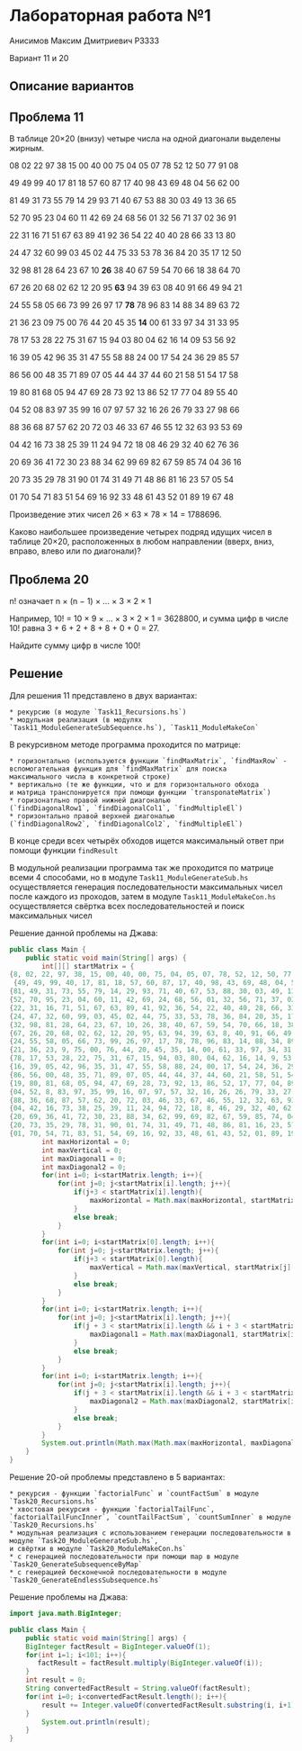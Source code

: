 Лабораторная работа №1
======

Анисимов Максим Дмитриевич Р3333

Вариант 11 и 20

Описание вариантов
---

Проблема 11
---

В таблице 20×20 (внизу) четыре числа на одной диагонали выделены жирным.

08 02 22 97 38 15 00 40 00 75 04 05 07 78 52 12 50 77 91 08

49 49 99 40 17 81 18 57 60 87 17 40 98 43 69 48 04 56 62 00

81 49 31 73 55 79 14 29 93 71 40 67 53 88 30 03 49 13 36 65

52 70 95 23 04 60 11 42 69 24 68 56 01 32 56 71 37 02 36 91

22 31 16 71 51 67 63 89 41 92 36 54 22 40 40 28 66 33 13 80

24 47 32 60 99 03 45 02 44 75 33 53 78 36 84 20 35 17 12 50

32 98 81 28 64 23 67 10 **26** 38 40 67 59 54 70 66 18 38 64 70

67 26 20 68 02 62 12 20 95 **63** 94 39 63 08 40 91 66 49 94 21

24 55 58 05 66 73 99 26 97 17 **78** 78 96 83 14 88 34 89 63 72

21 36 23 09 75 00 76 44 20 45 35 **14** 00 61 33 97 34 31 33 95

78 17 53 28 22 75 31 67 15 94 03 80 04 62 16 14 09 53 56 92

16 39 05 42 96 35 31 47 55 58 88 24 00 17 54 24 36 29 85 57

86 56 00 48 35 71 89 07 05 44 44 37 44 60 21 58 51 54 17 58

19 80 81 68 05 94 47 69 28 73 92 13 86 52 17 77 04 89 55 40

04 52 08 83 97 35 99 16 07 97 57 32 16 26 26 79 33 27 98 66

88 36 68 87 57 62 20 72 03 46 33 67 46 55 12 32 63 93 53 69

04 42 16 73 38 25 39 11 24 94 72 18 08 46 29 32 40 62 76 36

20 69 36 41 72 30 23 88 34 62 99 69 82 67 59 85 74 04 36 16

20 73 35 29 78 31 90 01 74 31 49 71 48 86 81 16 23 57 05 54

01 70 54 71 83 51 54 69 16 92 33 48 61 43 52 01 89 19 67 48

Произведение этих чисел 26 × 63 × 78 × 14 = 1788696.

Каково наибольшее произведение четырех подряд идущих чисел в таблице 20×20,
расположенных в любом направлении (вверх, вниз, вправо, влево или по диагонали)?

Проблема 20
---

n! означает n × (n − 1) × ... × 3 × 2 × 1

Например, 10! = 10 × 9 × ... × 3 × 2 × 1 = 3628800,
и сумма цифр в числе 10! равна 3 + 6 + 2 + 8 + 8 + 0 + 0 = 27.

Найдите сумму цифр в числе 100!

Решение
---

Для решения 11 представлено в двух вариантах:

    * рекурсию (в модуле `Task11_Recursions.hs`)
    * модульная реализация (в модулях `Task11_ModuleGenerateSubSequence.hs`), `Task11_ModuleMakeCon`

В рекурсивном методе программа проходится по матрице:

    * горизонтально (используются функции `findMaxMatrix`, `findMaxRow` -
    вспомогательная функция для `findMaxMatrix` для поиска 
    максимального числа в конкретной строке)
    * вертикально (те же функции, что и для горизонтального обхода 
    и матрица транспонируется при помощи функции `transponateMatrix`)
    * горизонатльно правой нижней диагональю 
    (`findDiagonalRow1`, `findDiagonalCol1`, `findMultipleEl`)
    * горизонтально правой верхней диагональю 
    (`findDiagonalRow2`, `findDiagonalCol2`, `findMultipleEl`)

В конце среди всех четырёх обходов ищется максимальный ответ при помощи  функции `findResult`

В модульной реализации программа так же проходится по матрице всеми 4
 способами,
но в модуле `Task11_ModuleGenerateSub.hs` осуществляется
генерация последовательности максимальных чисел
после каждого из проходов,
затем в модуле `Task11_ModuleMakeCon.hs` 
осуществляется свёртка всех последовательностей
и поиск максимальных чисел

Решение данной проблемы на Джава:

```java
public class Main {
    public static void main(String[] args) {
        int[][] startMatrix = {
{8, 02, 22, 97, 38, 15, 00, 40, 00, 75, 04, 05, 07, 78, 52, 12, 50, 77, 91, 8},
 {49, 49, 99, 40, 17, 81, 18, 57, 60, 87, 17, 40, 98, 43, 69, 48, 04, 56, 62, 00},
{81, 49, 31, 73, 55, 79, 14, 29, 93, 71, 40, 67, 53, 88, 30, 03, 49, 13, 36, 65},
{52, 70, 95, 23, 04, 60, 11, 42, 69, 24, 68, 56, 01, 32, 56, 71, 37, 02, 36, 91},
{22, 31, 16, 71, 51, 67, 63, 89, 41, 92, 36, 54, 22, 40, 40, 28, 66, 33, 13, 80},
{24, 47, 32, 60, 99, 03, 45, 02, 44, 75, 33, 53, 78, 36, 84, 20, 35, 17, 12, 50},
{32, 98, 81, 28, 64, 23, 67, 10, 26, 38, 40, 67, 59, 54, 70, 66, 18, 38, 64, 70},
{67, 26, 20, 68, 02, 62, 12, 20, 95, 63, 94, 39, 63, 8, 40, 91, 66, 49, 94, 21},
{24, 55, 58, 05, 66, 73, 99, 26, 97, 17, 78, 78, 96, 83, 14, 88, 34, 89, 63, 72},
{21, 36, 23, 9, 75, 00, 76, 44, 20, 45, 35, 14, 00, 61, 33, 97, 34, 31, 33, 95},
{78, 17, 53, 28, 22, 75, 31, 67, 15, 94, 03, 80, 04, 62, 16, 14, 9, 53, 56, 92},
{16, 39, 05, 42, 96, 35, 31, 47, 55, 58, 88, 24, 00, 17, 54, 24, 36, 29, 85, 57},
{86, 56, 00, 48, 35, 71, 89, 07, 05, 44, 44, 37, 44, 60, 21, 58, 51, 54, 17, 58},
{19, 80, 81, 68, 05, 94, 47, 69, 28, 73, 92, 13, 86, 52, 17, 77, 04, 89, 55, 40},
{04, 52, 8, 83, 97, 35, 99, 16, 07, 97, 57, 32, 16, 26, 26, 79, 33, 27, 98, 66},
{88, 36, 68, 87, 57, 62, 20, 72, 03, 46, 33, 67, 46, 55, 12, 32, 63, 93, 53, 69},
{04, 42, 16, 73, 38, 25, 39, 11, 24, 94, 72, 18, 8, 46, 29, 32, 40, 62, 76, 36},
{20, 69, 36, 41, 72, 30, 23, 88, 34, 62, 99, 69, 82, 67, 59, 85, 74, 04, 36, 16},
{20, 73, 35, 29, 78, 31, 90, 01, 74, 31, 49, 71, 48, 86, 81, 16, 23, 57, 05, 54},
{01, 70, 54, 71, 83, 51, 54, 69, 16, 92, 33, 48, 61, 43, 52, 01, 89, 19, 67, 48}};
        int maxHorizontal = 0;
        int maxVertical = 0;
        int maxDiagonal1 = 0;
        int maxDiagonal2 = 0;
        for(int i=0; i<startMatrix.length; i++){
            for(int j=0; j<startMatrix[i].length; j++){
                if(j+3 < startMatrix[i].length){
                    maxHorizontal = Math.max(maxHorizontal, startMatrix[i][j] * startMatrix[i][j+1] * startMatrix[i][j+2] * startMatrix[i][j+3]);
                }
                else break;
            }
        }
        for(int i=0; i<startMatrix[0].length; i++){
            for(int j=0; j<startMatrix.length; j++){
                if(j+3 < startMatrix[0].length){
                    maxVertical = Math.max(maxVertical, startMatrix[j][i] * startMatrix[j+1][i] * startMatrix[j+2][i] * startMatrix[j+3][i]);
                }
                else break;
            }
        }
        for(int i=0; i<startMatrix.length; i++){
            for(int j=0; j<startMatrix[i].length; j++){
                if(j + 3 < startMatrix[i].length && i + 3 < startMatrix.length){
                    maxDiagonal1 = Math.max(maxDiagonal1, startMatrix[i][j] * startMatrix[i+1][j+1] * startMatrix[i+2][j+2] * startMatrix[i+3][j+3]);
                }
                else break;
            }
        }
        for(int i=0; i<startMatrix.length; i++){
            for(int j=0; j<startMatrix[i].length; j++){
                if(j + 3 < startMatrix[i].length && i + 3 < startMatrix.length){
                    maxDiagonal2 = Math.max(maxDiagonal2, startMatrix[i+3][j] * startMatrix[i+2][j+1] * startMatrix[i+1][j+2] * startMatrix[i][j+3]);
                }
                else break;
            }
        }
        System.out.println(Math.max(Math.max(maxHorizontal, maxDiagonal2), Math.max(maxVertical, maxDiagonal1)));
    }
}
```

Решение 20-ой проблемы представлено в 5 вариантах:

    * рекурсия - функции `factorialFunc` и `countFactSum` в модуле `Task20_Recursions.hs`
    * хвостовая рекурсия - функции `factorialTailFunc`, `factorialTailFuncInner`, `countTailFactSum`, `countSumInner` в модуле `Task20_Recursions.hs`
    * модульная реализация с использованием генерации последовательности в модуле `Task20_ModuleGenerateSub.hs`, 
    и свёртки в модуле `Task20_ModuleMakeCon.hs`
    * с генерацией последовательности при помощи map в модуле `Task20_GenerateSubsequenceByMap`
    * с генерацией бесконечной последовательности в модуле `Task20_GenerateEndlessSubsequence.hs`

Решение проблемы на Джава:

```java
import java.math.BigInteger;

public class Main {
    public static void main(String[] args) {
    BigInteger factResult = BigInteger.valueOf(1);
    for(int i=1; i<101; i++){
       factResult = factResult.multiply(BigInteger.valueOf(i));
    }
    int result = 0;
    String convertedFactResult = String.valueOf(factResult);
    for(int i=0; i<convertedFactResult.length(); i++){
        result += Integer.valueOf(convertedFactResult.substring(i, i+1));
    }
        System.out.println(result);
    }
}
```
